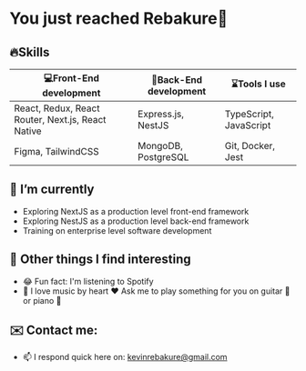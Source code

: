 # You just reached Rebakure👋

## 🔥Skills

|💻Front-End development | 🚥Back-End development | ⌛Tools I use |
|--------------------|----------------------|------------|
|React, Redux, React Router, Next.js, React Native | Express.js, NestJS | TypeScript, JavaScript |
| Figma, TailwindCSS | MongoDB, PostgreSQL | Git, Docker, Jest |
  
## 🌱 I’m currently 
- Exploring NextJS as a production level front-end framework
- Exploring NestJS as a production level back-end framework
- Training on enterprise level software development

## 💪 Other things I find interesting

- 😂 Fun fact: I'm listening to Spotify
- 🎹 I love music by heart ❤️ Ask me to play something for you on guitar 🎸 or piano 🎹

## ✉️ Contact me:

- 📫 I respond quick here on: kevinrebakure@gmail.com
